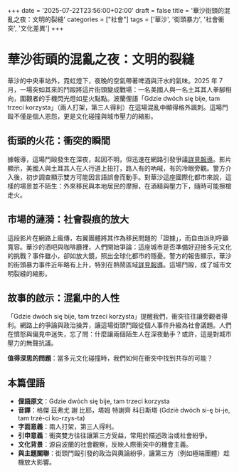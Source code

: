 +++
date = '2025-07-22T23:56:00+02:00'
draft = false
title = '華沙街頭的混亂之夜：文明的裂縫'
categories = ["社會"]
tags = ['華沙', '街頭暴力', '社會衝突', '文化差異']
+++

# 華沙街頭的混亂之夜：文明的裂縫

華沙的中央車站外，霓虹燈下，夜晚的空氣帶著啤酒與汗水的氣味。2025 年 7 月，一場突如其來的鬥毆將這片街頭變成戰場：一名美國人與一名土耳其人拳腳相向，圍觀者的手機閃光燈如星火點點。波蘭俚語「Gdzie dwóch się bije, tam trzeci korzysta」（兩人打架，第三人得利）在這場混亂中顯得格外諷刺。這場鬥毆不僅是個人恩怨，更是文化碰撞與城市壓力的縮影。

## 街頭的火花：衝突的瞬間

據報導，這場鬥毆發生在深夜，起因不明，但迅速在網路引發爭議[詳見報導](https://warszawa.wyborcza.pl/warszawa/7,54420,32120968,amerykanin-obil-turka-w-warszawie-prawica.html)。影片顯示，美國人與土耳其人在人行道上扭打，路人有的吶喊，有的冷眼旁觀。警方介入後，初步調查顯示雙方可能因言語誤會而動手。對華沙這座國際化都市來說，這樣的場景並不陌生：外來移民與本地居民的摩擦，在酒精與壓力下，隨時可能擦槍走火。

## 市場的漣漪：社會裂痕的放大

這段影片在網路上瘋傳，右翼團體將其作為移民問題的「證據」，而自由派則呼籲寬容。華沙的酒吧與咖啡廳裡，人們開始爭論：這座城市是否準備好迎接多元文化的挑戰？事件雖小，卻如放大鏡，照出全球化都市的隱憂。警方的報告顯示，華沙的街頭暴力事件近年略有上升，特別在熱鬧區域[詳見報導](https://wiadomosci.gazeta.pl/wiadomosci/7,114883,32120755,bojka-obcokrajowcow-w-centrum-warszawy-policja-przekazala-wstepne.html)。這場鬥毆，成了城市文明裂縫的縮影。

## 故事的啟示：混亂中的人性

「Gdzie dwóch się bije, tam trzeci korzysta」提醒我們，衝突往往讓旁觀者得利。網路上的爭論與政治操弄，讓這場街頭鬥毆從個人事件升級為社會議題。人們在憤怒與偏見中迷失，忘了問：什麼讓兩個陌生人在深夜動手？或許，這是對城市壓力的無聲抗議。

**值得深思的問題**：當多元文化碰撞時，我們如何在衝突中找到共存的可能？

## 本篇俚語

- **俚語原文**：Gdzie dwóch się bije, tam trzeci korzysta  
- **音譯**：格傑 茲弗尤 謝 比耶，塔姆 特謝齊 科日斯塔 (Gdziè dwòch si-ę bi-je, tam trzè-ci ko-rzys-ta)  
- **字面意義**：兩人打架，第三人得利。  
- **引申意義**：衝突雙方往往讓第三方受益，常用於描述政治或社會紛爭。  
- **文化背景**：源自波蘭的社會觀察，反映人際衝突中的機會主義。  
- **與主題關聯**：街頭鬥毆引發的政治與輿論紛爭，讓第三方（例如極端團體）趁機放大影響。